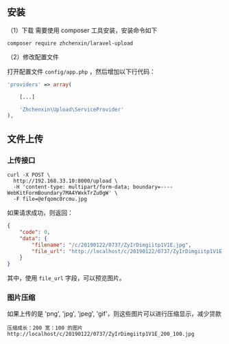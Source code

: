 ## 安装

（1）下载
需要使用 composer 工具安装，安装命令如下

```shell
composer require zhchenxin/laravel-upload
```

（2）修改配置文件

打开配置文件 `config/app.php` ，然后增加以下行代码：

```php
'providers' => array(

    [...]

    'Zhchenxin\Upload\ServiceProvider'
),
```

## 文件上传

### 上传接口

```
curl -X POST \
  http://192.168.33.10:8000/upload \
  -H 'content-type: multipart/form-data; boundary=----WebKitFormBoundary7MA4YWxkTrZu0gW' \
  -F file=@efqomc0rcmu.jpg
```

如果请求成功，则返回：

```json
{
    "code": 0,
    "data": {
        "filename": "/c/20190122/0737/ZyIrDimgiitp1V1E.jpg",
        "file_url": "http://localhost/c/20190122/0737/ZyIrDimgiitp1V1E.jpg"
    }
}
```

其中，使用 `file_url` 字段，可以预览图片。

### 图片压缩

如果上传的是 'png', 'jpg', 'jpeg', 'gif'，则这些图片可以进行压缩显示，减少贷款

```
压缩成长：200 宽：100 的图片
http://localhost/c/20190122/0737/ZyIrDimgiitp1V1E_200_100.jpg
```